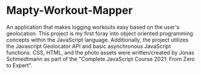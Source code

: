 # Mapty-Workout-Mapper
An application that makes logging workouts easy based on the user's geolocation. This project is my first foray into object oriented programming concepts within the JavaScript language. Additionally, the project utilizes the Javascript Geolocator API and basic asynchronous JavaScript functions.
CSS, HTML, and the photo assets were written/created by Jonas Schmedtmann as part of the "Complete JavaScript Course 2021: From Zero to Expert". 
